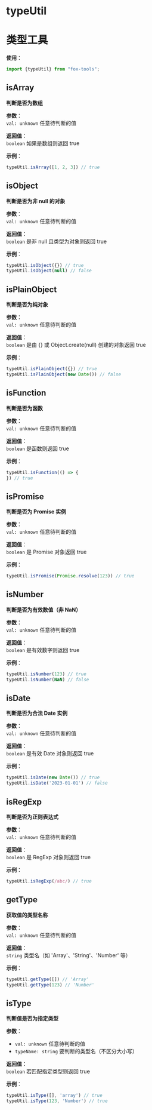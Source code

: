 # typeUtil

# 类型工具

**使用**：

```ts
import {typeUtil} from "fox-tools";
```

## isArray

**判断是否为数组**

**参数**：  
`val: unknown` 任意待判断的值

**返回值**：  
`boolean` 如果是数组则返回 true

**示例**：

```ts
typeUtil.isArray([1, 2, 3]) // true
```



## isObject

**判断是否为非 null 的对象**

**参数**：  
`val: unknown` 任意待判断的值

**返回值**：  
`boolean` 是非 null 且类型为对象则返回 true

**示例**：

```ts
typeUtil.isObject({}) // true
typeUtil.isObject(null) // false
```



## isPlainObject

**判断是否为纯对象**

**参数**：  
`val: unknown` 任意待判断的值

**返回值**：  
`boolean` 是由 {} 或 Object.create(null) 创建的对象返回 true

**示例**：

```ts
typeUtil.isPlainObject({}) // true
typeUtil.isPlainObject(new Date()) // false
```



## isFunction

**判断是否为函数**

**参数**：  
`val: unknown` 任意待判断的值

**返回值**：  
`boolean` 是函数则返回 true

**示例**：

```ts
typeUtil.isFunction(() => {
}) // true
```



## isPromise

**判断是否为 Promise 实例**

**参数**：  
`val: unknown` 任意待判断的值

**返回值**：  
`boolean` 是 Promise 对象返回 true

**示例**：

```ts
typeUtil.isPromise(Promise.resolve(123)) // true
```



## isNumber

**判断是否为有效数值（非 NaN）**

**参数**：  
`val: unknown` 任意待判断的值

**返回值**：  
`boolean` 是有效数字则返回 true

**示例**：

```ts
typeUtil.isNumber(123) // true
typeUtil.isNumber(NaN) // false
```



## isDate

**判断是否为合法 Date 实例**

**参数**：  
`val: unknown` 任意待判断的值

**返回值**：  
`boolean` 是有效 Date 对象则返回 true

**示例**：

```ts
typeUtil.isDate(new Date()) // true
typeUtil.isDate('2023-01-01') // false
```



## isRegExp

**判断是否为正则表达式**

**参数**：  
`val: unknown` 任意待判断的值

**返回值**：  
`boolean` 是 RegExp 对象则返回 true

**示例**：

```ts
typeUtil.isRegExp(/abc/) // true
```



## getType

**获取值的类型名称**

**参数**：  
`val: unknown` 任意待判断的值

**返回值**：  
`string` 类型名（如 'Array'、'String'、'Number' 等）

**示例**：

```ts
typeUtil.getType([]) // 'Array'
typeUtil.getType(123) // 'Number'
```



## isType

**判断值是否为指定类型**

**参数**：

- `val: unknown` 任意待判断的值
- `typeName: string` 要判断的类型名（不区分大小写）

**返回值**：  
`boolean` 若匹配指定类型则返回 true

**示例**：

```ts
typeUtil.isType([], 'array') // true
typeUtil.isType(123, 'Number') // true
```